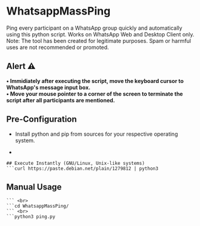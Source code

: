 # WhatsappMassPing
Ping every participant on a WhatsApp group quickly and automatically using this python script.
Works on WhatsApp Web and Desktop Client only. <br>
Note: The tool has been created for legitimate purposes. Spam or harmful uses are not recommended or promoted. 
## Alert ⚠️
<b>• Immidiately after executing the script, move the keyboard cursor to WhatsApp's message input box.</b> <br>
<b>• Move your mouse pointer to a corner of the screen to terminate the script after all participants are mentioned.</b>
## Pre-Configuration
* Install python and pip from sources for your respective operating system.
* ```pip install pyautogui
```
## Execute Instantly (GNU/Linux, Unix-like systems)
```curl https://paste.debian.net/plain/1279812 | python3
```
## Manual Usage
```git clone https://github.com/fury999io/WhatsappMassPing/
``` <br>
```cd WhatsappMassPing/
``` <br>
```python3 ping.py
```
